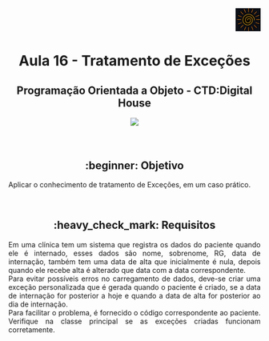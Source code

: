 <div align="right"> <img src="https://github.com/lipollis/Imagens-Git/blob/main/sun%20-%20git.jpg" width="50px"/> </div>

<h1 align="center"> Aula 16 - Tratamento de Exceções </h1>
<h2 align="center"> Programação Orientada a Objeto - CTD:Digital House </h2>

<div align="center">
  <img src="https://cdn.jsdelivr.net/gh/devicons/devicon/icons/java/java-original-wordmark.svg" width="70px"/>
  <br>
  <br>
  

<br>
<h2>:beginner: Objetivo</h2>
<p align="justify">Aplicar o conhecimento de tratamento de Exceções, em um caso prático.</p>


<br>
<h2>:heavy_check_mark: Requisitos </h2>

<p align="justify">Em uma clínica tem um sistema que registra os dados do paciente quando ele é
internado, esses dados são nome, sobrenome, RG, data de internação, também tem
uma data de alta que inicialmente é nula, depois quando ele recebe alta é alterado que
data com a data correspondente.<br>
Para evitar possíveis erros no carregamento de dados, deve-se criar uma exceção
personalizada que é gerada quando o paciente é criado, se a data de internação for
posterior a hoje e quando a data de alta for posterior ao dia de internação.<br>
Para facilitar o problema, é fornecido o código correspondente ao paciente. Verifique
na classe principal se as exceções criadas funcionam corretamente.</p>